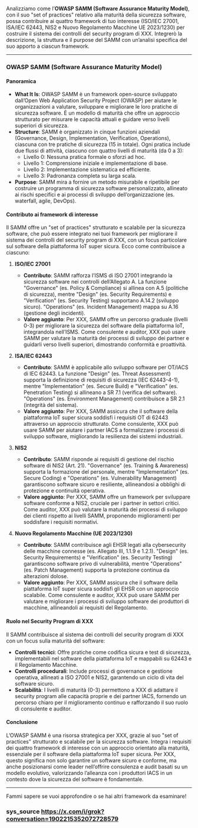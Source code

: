 Analizziamo come l’**OWASP SAMM (Software Assurance Maturity Model)**, con il suo "set of practices" relativo alla maturità della sicurezza software, possa contribuire ai quattro framework di tuo interesse (ISO/IEC 27001, ISA/IEC 62443, NIS2 e Nuovo Regolamento Macchine UE 2023/1230) per costruire il sistema dei controlli del security program di XXX. Integrerò la descrizione, la struttura e il purpose del SAMM con un’analisi specifica del suo apporto a ciascun framework.

---

### **OWASP SAMM (Software Assurance Maturity Model)**

#### **Panoramica**
- **What It Is**: OWASP SAMM è un framework open-source sviluppato dall’Open Web Application Security Project (OWASP) per aiutare le organizzazioni a valutare, sviluppare e migliorare le loro pratiche di sicurezza software. È un modello di maturità che offre un approccio strutturato per misurare le capacità attuali e guidare verso livelli superiori di sicurezza.
- **Structure**: SAMM è organizzato in cinque funzioni aziendali (Governance, Design, Implementation, Verification, Operations), ciascuna con tre pratiche di sicurezza (15 in totale). Ogni pratica include due flussi di attività, ciascuno con quattro livelli di maturità (da 0 a 3):
  - Livello 0: Nessuna pratica formale o sforzi ad hoc.
  - Livello 1: Comprensione iniziale e implementazione di base.
  - Livello 2: Implementazione sistematica ed efficiente.
  - Livello 3: Padronanza completa su larga scala.
- **Purpose**: SAMM mira a fornire un metodo misurabile e ripetibile per costruire un programma di sicurezza software personalizzato, allineato ai rischi specifici e ai processi di sviluppo dell’organizzazione (es. waterfall, agile, DevOps).

#### **Contributo ai framework di interesse**
Il SAMM offre un "set of practices" strutturato e scalabile per la sicurezza software, che può essere integrato nei tuoi framework per migliorare il sistema dei controlli del security program di XXX, con un focus particolare sul software della piattaforma IoT super sicura. Ecco come contribuisce a ciascuno:

1. **ISO/IEC 27001**
   - **Contributo**: SAMM rafforza l’ISMS di ISO 27001 integrando la sicurezza software nei controlli dell’Allegato A. La funzione "Governance" (es. Policy & Compliance) si allinea con A.5 (politiche di sicurezza), mentre "Design" (es. Security Requirements) e "Verification" (es. Security Testing) supportano A.14.2 (sviluppo sicuro). "Operations" (es. Incident Management) mappa su A.16 (gestione degli incidenti).
   - **Valore aggiunto**: Per XXX, SAMM offre un percorso graduale (livelli 0-3) per migliorare la sicurezza del software della piattaforma IoT, integrandola nell’ISMS. Come consulente e auditor, XXX può usare SAMM per valutare la maturità dei processi di sviluppo dei partner e guidarli verso livelli superiori, dimostrando conformità e proattività.

2. **ISA/IEC 62443**
   - **Contributo**: SAMM è applicabile allo sviluppo software per OT/IACS di IEC 62443. La funzione "Design" (es. Threat Assessment) supporta la definizione di requisiti di sicurezza (IEC 62443-4-1), mentre "Implementation" (es. Secure Build) e "Verification" (es. Penetration Testing) si allineano a SR 7.1 (verifica del software). "Operations" (es. Environment Management) contribuisce a SR 2.1 (integrità del sistema).
   - **Valore aggiunto**: Per XXX, SAMM assicura che il software della piattaforma IoT super sicura soddisfi i requisiti OT di 62443 attraverso un approccio strutturato. Come consulente, XXX può usare SAMM per aiutare i partner IACS a formalizzare i processi di sviluppo software, migliorando la resilienza dei sistemi industriali.

3. **NIS2**
   - **Contributo**: SAMM risponde ai requisiti di gestione del rischio software di NIS2 (Art. 21). "Governance" (es. Training & Awareness) supporta la formazione del personale, mentre "Implementation" (es. Secure Coding) e "Operations" (es. Vulnerability Management) garantiscono software sicuro e resiliente, allineandosi a obblighi di protezione e continuità operativa.
   - **Valore aggiunto**: Per XXX, SAMM offre un framework per sviluppare software conforme a NIS2, cruciale per i partner in settori critici. Come auditor, XXX può valutare la maturità dei processi di sviluppo dei clienti rispetto ai livelli SAMM, proponendo miglioramenti per soddisfare i requisiti normativi.

4. **Nuovo Regolamento Macchine (UE 2023/1230)**
   - **Contributo**: SAMM contribuisce agli EHSR legati alla cybersecurity delle macchine connesse (es. Allegato III, 1.1.9 e 1.2.1). "Design" (es. Security Requirements) e "Verification" (es. Security Testing) garantiscono software privo di vulnerabilità, mentre "Operations" (es. Patch Management) supporta la protezione continua da alterazioni dolose.
   - **Valore aggiunto**: Per XXX, SAMM assicura che il software della piattaforma IoT super sicura soddisfi gli EHSR con un approccio scalabile. Come consulente e auditor, XXX può usare SAMM per valutare e migliorare i processi di sviluppo software dei produttori di macchine, allineandoli ai requisiti del Regolamento.

#### **Ruolo nel Security Program di XXX**
Il SAMM contribuisce al sistema dei controlli del security program di XXX con un focus sulla maturità del software:
- **Controlli tecnici**: Offre pratiche come codifica sicura e test di sicurezza, implementabili nel software della piattaforma IoT e mappabili su 62443 e il Regolamento Macchine.
- **Controlli procedurali**: Include processi di governance e gestione operativa, allineati a ISO 27001 e NIS2, garantendo un ciclo di vita del software sicuro.
- **Scalabilità**: I livelli di maturità (0-3) permettono a XXX di adattare il security program alle capacità proprie e dei partner IACS, fornendo un percorso chiaro per il miglioramento continuo e rafforzando il suo ruolo di consulente e auditor.

#### **Conclusione**
L’OWASP SAMM è una risorsa strategica per XXX, grazie al suo "set of practices" strutturato e scalabile per la sicurezza software. Integra i requisiti dei quattro framework di interesse con un approccio orientato alla maturità, essenziale per il software della piattaforma IoT super sicura. Per XXX, questo significa non solo garantire un software sicuro e conforme, ma anche posizionarsi come leader nell’offrire consulenza e audit basati su un modello evolutivo, valorizzando l’alleanza con i produttori IACS in un contesto dove la sicurezza del software è fondamentale.

---

Fammi sapere se vuoi approfondire o se hai altri framework da esaminare!

### sys_source https://x.com/i/grok?conversation=1902215352072728579